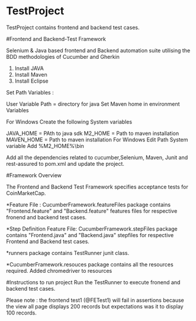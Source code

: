 # TestProject
TestProject contains frontend and backend test cases.

#Frontend and Backend-Test Framework

Selenium & Java based frontend and Backend automation suite utilising the BDD methodologies of Cucumber and Gherkin

1. Install JAVA 
2. Install Maven
3. Install Eclipse

Set Path Variables : 

User Variable Path = directory for java Set Maven home in environment Variables

For Windows
Create the following System variables

JAVA_HOME = PAth to java sdk
M2_HOME = Path to maven installation
MAVEN_HOME = Path to maven installation
For Windows Edit Path System variable
Add %M2_HOME%\bin

Add all the dependencies related to cucumber,Selenium, Maven, Junit and rest-assured to pom.xml and update the project.

#Framework Overview 

The Frontend and Backend Test Framework specifies acceptance tests for CoinMarketCap. 

*Feature File :
CucumberFramework.featureFiles package contains "Frontend.feature" and "Backend.feature" features files for respective fronend and backend test cases.

*Step Definition Feature File:
CucumberFramework.stepFiles  package contains "Frontend.java" and "Backend.java" stepfiles for respective Frontend and Backend test cases.

*runners package contains TestRunner junit class.

*CucumberFramework.resouces package contains all the resources required.
Added chromedriver to resources


#Instructions to run project
Run the TestRunner to execute fronend and backend test cases.

Please note : the frontend test1 (@FETest1) will fail in assertions because the view all page displays 200 records but expectations was it to display 100 
records.

